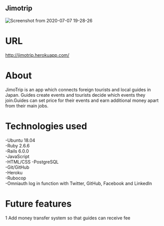 ## Jimotrip

![Screenshot from 2020-07-07 19-28-26](https://user-images.githubusercontent.com/10365357/86768232-2d850900-c088-11ea-8a9a-577d48f6cff7.png)

# URL
http://jimotrip.herokuapp.com/

# About
JimoTrip is an app which connects foreign tourists and local guides in Japan. Guides create events and tourists decide which events they join.Guides can set price for their events and earn additional money apart from their main jobs.

# Technologies used
-Ubuntu 18.04  
-Ruby 2.6.6  
-Rails 6.0.0  
-JavaScript  
-HTML/CSS 
-PostgreSQL  
-Git/GitHub  
-Heroku  
-Rubocop  
-Omniauth log in function with Twitter, GitHub, Facebook and LinkedIn

# Future features
1 Add money transfer system so that guides can receive fee
